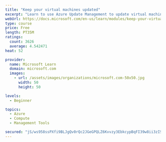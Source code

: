 ```yaml
---
title: "Keep your virtual machines updated"
excerpt: "Learn to use Azure Update Management to update virtual machines, verify agent connectivity, and use Azure Log Analytics in your cloud environment."
webUrl: https://docs.microsoft.com/en-us/learn/modules/keep-your-virtual-machines-updated/
type: course
price: Free
length: PT35M
ratings:
  count: 3626
  average: 4.542471
heat: 52

provider:
  name: Microsoft Learn
  domain: microsoft.com
  images:
    - url: /assets/images/organizations/microsoft.com-50x50.jpg
      width: 50
      height: 50

levels:
  - Beginner

topics:
  - Azure
  - Compute
  - Management Tools

secured: "jS/ws958ssPXfi9BLJgQv0rQc2JGeGPQLZ6Kvvzy3EbkcypBqFI39w8ii3zIS1lI2KwreJZ7KaTeH4JaFr6Cn1zZXmfoXaYyv63/SieERpBDLonb7OLRdsUF2NH+EBkV7W/3F9Ytu2GGjcUpWIBgy/mObXMdC8vnn1ICCcrM49GYM+z42dOLV7IjMgsyvauowktIgAIeBgURgk9QXYUoS+bRz+/LvTXAnwyY0tXWVLN6EhoTXEZmCD1Kz8LkBiZyOvfXL5mBV7byBXIELmFrvYv6x2FjotEVuwIDt+rjufdQx30jbbemTxPwKurCBey4w6S2oQpknulcsWghSBwGGyvMrkSyxp/vzx9O0SZLR2kUV2Kvm6TDc3HLrO8A5olQdBF4yhqSp4W85ujgOPSGB72gGe/LbrncGW9mGJxMfzo=;CQbsbxdi1KC3/aU9ICitxw=="
---
```


